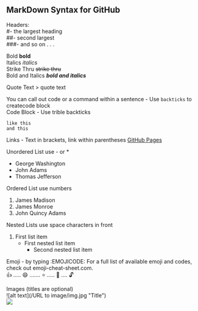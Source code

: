 ## **MarkDown Syntax for GitHub**

Headers: <br />
#- the largest heading <br />
##- second largest <br />
###- and so on . . . <br />

Bold  **bold** <br />
Italics  *italics* <br />
Strike Thru  ~~strike thru~~ <br />
Bold and Italics  ***bold and italics*** <br />

Quote Text > quote text

You can call out code or a command within a sentence - Use `backticks` to createcode block <br />
Code Block - Use trible backticks 
```
like this
and this
```

Links - Text in brackets, link within parentheses [GitHub Pages](https://pages.github.com/)

Unordered List use -  or * <br />
- George Washington
- John Adams
- Thomas Jefferson

Ordered List use numbers <br />
1. James Madison
2. James Monroe
3. John Quincy Adams

Nested Lists use space characters in front 
1. First list item
   - First nested list item
     - Second nested list item

Emoji - by typing :EMOJICODE:  For a full list of available emoji and codes, check out emoji-cheat-sheet.com. <br />
:+1: ..... :smile:  .......   :star:  .....   :key:  ....  :unlock:

Images (titles are optional) <br />
![alt text](/URL to image/img.jpg "Title") <br />
![](https://assets.atlasobscura.com/media/W1siZiIsInVwbG9hZHMvcGxhY2VfaW1hZ2VzL2UzNWI2MDAxMDk1Y2M0NGE4MzdjYTRkMzZjOGMxY2Q3YmVjYTg2MTkuanBnIl0sWyJwIiwidGh1bWIiLCJ4MzkwPiJdLFsicCIsImNvbnZlcnQiLCItcXVhbGl0eSA4MSAtYXV0by1vcmllbnQiXV0/e35b6001095cc44a837ca4d36c8c1cd7beca8619.jpg)





